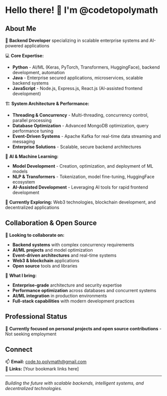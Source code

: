 # Hello there! 👋 I'm @codetopolymath

## About Me
🚀 **Backend Developer** specializing in scalable enterprise systems and AI-powered applications

💻 **Core Expertise:**
- **Python** - AI/ML (Keras, PyTorch, Transformers, HuggingFace), backend development, automation
- **Java** - Enterprise secured applications, microservices, scalable backend systems
- **JavaScript** - Node.js, Express.js, React.js (AI-assisted frontend development)

🏗️ **System Architecture & Performance:**
- **Threading & Concurrency** - Multi-threading, concurrency control, parallel processing
- **Database Optimization** - Advanced MongoDB optimization, query performance tuning
- **Event-Driven Systems** - Apache Kafka for real-time data streaming and messaging
- **Enterprise Solutions** - Scalable, secure backend architectures

🤖 **AI & Machine Learning:**
- **Model Development** - Creation, optimization, and deployment of ML models
- **NLP & Transformers** - Tokenization, model fine-tuning, HuggingFace ecosystem
- **AI-Assisted Development** - Leveraging AI tools for rapid frontend development

🌱 **Currently Exploring:** Web3 technologies, blockchain development, and decentralized applications

## Collaboration & Open Source
💞️ **Looking to collaborate on:**
- **Backend systems** with complex concurrency requirements
- **AI/ML projects** and model optimization
- **Event-driven architectures** and real-time systems
- **Web3 & blockchain** applications
- **Open source** tools and libraries

🎯 **What I bring:**
- **Enterprise-grade** architecture and security expertise
- **Performance optimization** across databases and concurrent systems
- **AI/ML integration** in production environments
- **Full-stack capabilities** with modern development practices

## Professional Status
🏢 **Currently focused on personal projects and open source contributions** - Not seeking employment

## Connect
📫 **Email:** code.to.polymath@gmail.com  
🔗 **Links:** [Your bookmark links here]

---
*Building the future with scalable backends, intelligent systems, and decentralized technologies.*

